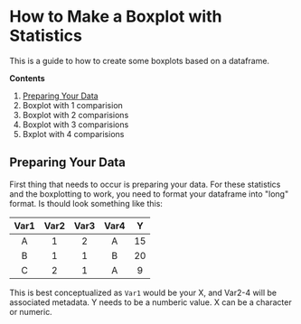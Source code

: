 # How to Make a Boxplot with Statistics

This is a guide to how to create some boxplots based on a dataframe.

**Contents**
1. [Preparing Your Data](https://github.com/catrionelee/R_Workbook/blob/main/Boxplots.md#preparing-your-data)
2. Boxplot with 1 comparision
3. Boxplot with 2 comparisions
4. Boxplot with 3 comparisions
5. Bxplot with 4 comparisions


## Preparing Your Data

First thing that needs to occur is preparing your data. For these statistics and the boxplotting to work, you need to format your dataframe into "long" format. Is thould look something like this:

| Var1 | Var2 | Var3 | Var4 | Y |
| :----: | :----: | :----: | :----: | :----: |
| A | 1 | 2 | A | 15 |
| B | 1 | 1| B | 20 |
| C | 2 | 1| A | 9 |

This is best conceptualized as `Var1` would be  your X, and Var2-4 will be associated metadata. Y needs to be a numberic value. X can be a character or numeric.
